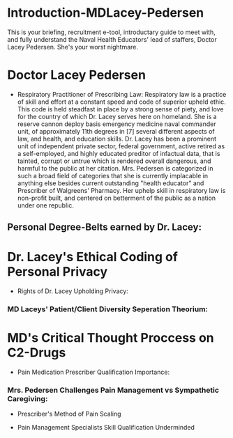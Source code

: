 # Introduction-MDLacey-Pedersen
This is your briefing, recruitment e-tool, introductary guide to meet with, and fully understand the Naval Health Educators' lead of staffers, Doctor Lacey Pedersen. She's your worst nightmare.

# Doctor Lacey Pedersen
* Respiratory Practitioner of Prescribing Law:
Respiratory law is a practice of skill and effort at a constant speed and code of superior upheld ethic. This code is held steadfast in place by a strong sense of piety, and love for the country of which Dr. Lacey serves here on homeland. She is a reserve cannon deploy basis emergency medicine naval commander unit, of approximately 11th degrees in [7] several different aspects of law, and health, and education skills. Dr. Lacey has been a prominent unit of independent private sector, federal government, active retired as a self-employed, and highly educated preditor of infactual data, that is tainted, corrupt or untrue which is rendered overall dangerous, and harmful to the public at her citation. Mrs. Pedersen is categorized in such a broad field of categories that she is currently implacable in anything else besides current outstanding "health educator" and Prescriber of Walgreens' Pharmacy. Her uphelp skill in respiratory law is non-profit built, and centered on betterment of the public as a nation under one republic.

## Personal Degree-Belts earned by Dr. Lacey:

# Dr. Lacey's Ethical Coding of Personal Privacy
* Rights of Dr. Lacey Upholding Privacy:


### MD Laceys' Patient/Client Diversity Seperation Theorium:

# MD's Critical Thought Proccess on C2-Drugs
* Pain Medication Prescriber Qualification Importance:

### Mrs. Pedersen Challenges Pain Management vs Sympathetic Caregiving:
* Prescriber's Method of Pain Scaling


* Pain Management Specialists Skill Qualification Underminded
